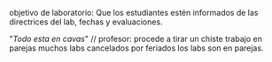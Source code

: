 objetivo de laboratorio: Que los estudiantes estén informados de las directrices del lab, fechas y evaluaciones.

"*Todo esta  en cavas*"
// profesor: procede a tirar un chiste
trabajo en parejas
muchos labs cancelados por feriados
los labs son en parejas.